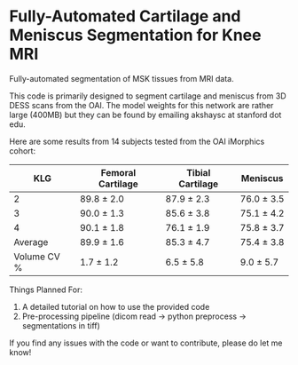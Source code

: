 # Fully-Automated Cartilage and Meniscus Segmentation for Knee MRI
Fully-automated segmentation of MSK tissues from MRI data.

This code is primarily designed to segment cartilage and meniscus from 3D DESS scans from the OAI. The model weights for this network are rather large (400MB) but they can be found by emailing akshaysc at stanford dot edu.

Here are some results from 14 subjects tested from the OAI iMorphics cohort:

| KLG         | Femoral Cartilage | Tibial Cartilage | Meniscus    |
|-------------|-------------------|------------------|-------------|
| 2           | 89.8 ± 2.0        | 87.9 ± 2.3       | 76.0 ± 3.5  |
| 3           | 90.0 ± 1.3        | 85.6 ± 3.8       | 75.1 ± 4.2  |
| 4           | 90.1 ± 1.8        | 76.1 ± 1.9       | 75.8 ± 3.7  |
| Average     | 89.9 ± 1.6        | 85.3 ± 4.7       | 75.4 ± 3.8  |
| Volume CV % | 1.7 ± 1.2         | 6.5 ± 5.8        | 9.0 ± 5.7   |


Things Planned For:

1. A detailed tutorial on how to use the provided code
2. Pre-processing pipeline (dicom read -> python preprocess -> segmentations in tiff)

If you find any issues with the code or want to contribute, please do let me know!
